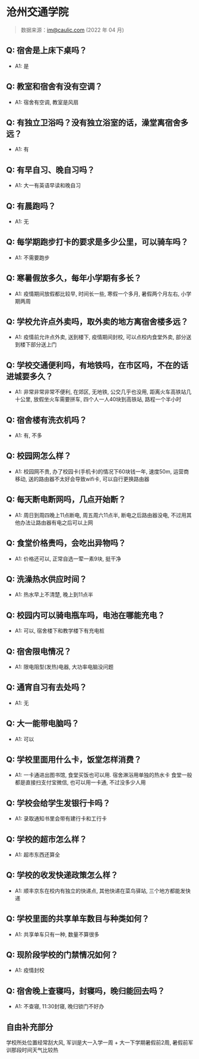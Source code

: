 # 沧州交通学院

> 数据来源：im@caulic.com (2022 年 04 月)

## Q: 宿舍是上床下桌吗？

- A1: 是

## Q: 教室和宿舍有没有空调？

- A1: 宿舍有空调, 教室是风扇

## Q: 有独立卫浴吗？没有独立浴室的话，澡堂离宿舍多远？

- A1: 有

## Q: 有早自习、晚自习吗？

- A1: 大一有英语早读和晚自习

## Q: 有晨跑吗？

- A1: 无

## Q: 每学期跑步打卡的要求是多少公里，可以骑车吗？

- A1: 不需要跑步

## Q: 寒暑假放多久，每年小学期有多长？

- A1: 疫情期间放假都比较早, 时间长一些, 寒假一个多月, 暑假两个月左右, 小学期两周

## Q: 学校允许点外卖吗，取外卖的地方离宿舍楼多远？

- A1: 疫情前允许点外卖, 送到楼下, 疫情期间封校, 可以点校内食堂外卖, 部分送到楼下部分送上门

## Q: 学校交通便利吗，有地铁吗，在市区吗，不在的话进城要多久？

- A1: 非常非常非常不便利, 在郊区, 无地铁, 公交几乎也没用, 距离火车高铁站几十公里, 放假坐火车需要拼车, 四个人一人40块到高铁站, 路程一个半小时

## Q: 宿舍楼有洗衣机吗？

- A1: 有, 不多

## Q: 校园网怎么样？

- A1: 校园网不贵, 办了校园卡(手机卡)的情况下60块钱一年, 速度50m, 运营商移动, 送的路由器不太好会导致wifi卡, 可以自行更换路由器

## Q: 每天断电断网吗，几点开始断？

- A1: 周日到周四晚上11点断电, 周五周六11点半, 断电之后路由器没电, 不过用其他办法让路由器有电之后可以上网

## Q: 食堂价格贵吗，会吃出异物吗？

- A1: 价格还可以, 正常自选一荤一素9块, 挺干净

## Q: 洗澡热水供应时间？

- A1: 热水早上不清楚, 晚上到11点半

## Q: 校园内可以骑电瓶车吗，电池在哪能充电？

- A1: 可以, 宿舍楼下和教学楼下有充电桩

## Q: 宿舍限电情况？

- A1: 限电阻型(发热)电器, 大功率电脑没问题

## Q: 通宵自习有去处吗？

- A1: 无

## Q: 大一能带电脑吗？

- A1: 可以

## Q: 学校里面用什么卡，饭堂怎样消费？

- A1: 一卡通进出图书馆, 食堂买饭也可以用.
宿舍淋浴用单独的热水卡
食堂一般都是直接扫支付宝微信, 也可以用一卡通, 不过没多少人用

## Q: 学校会给学生发银行卡吗？

- A1: 录取通知书里会带有建行卡和工行卡

## Q: 学校的超市怎么样？

- A1: 超市东西还算全

## Q: 学校的收发快递政策怎么样？

- A1: 顺丰京东在校内有独立的快递点, 其他快递在菜鸟驿站, 三个地方都能发快递

## Q: 学校里面的共享单车数目与种类如何？

- A1: 共享单车只有一种, 数量不算很多

## Q: 现阶段学校的门禁情况如何？

- A1: 疫情封校

## Q: 宿舍晚上查寝吗，封寝吗，晚归能回去吗？

- A1: 不查寝, 11:30封寝, 晚归锁门不好办

## 自由补充部分

学校所处位置经常刮大风, 军训是大一入学一周 + 大一下学期暑假前2周, 暑假前军训那段时间天气比较热